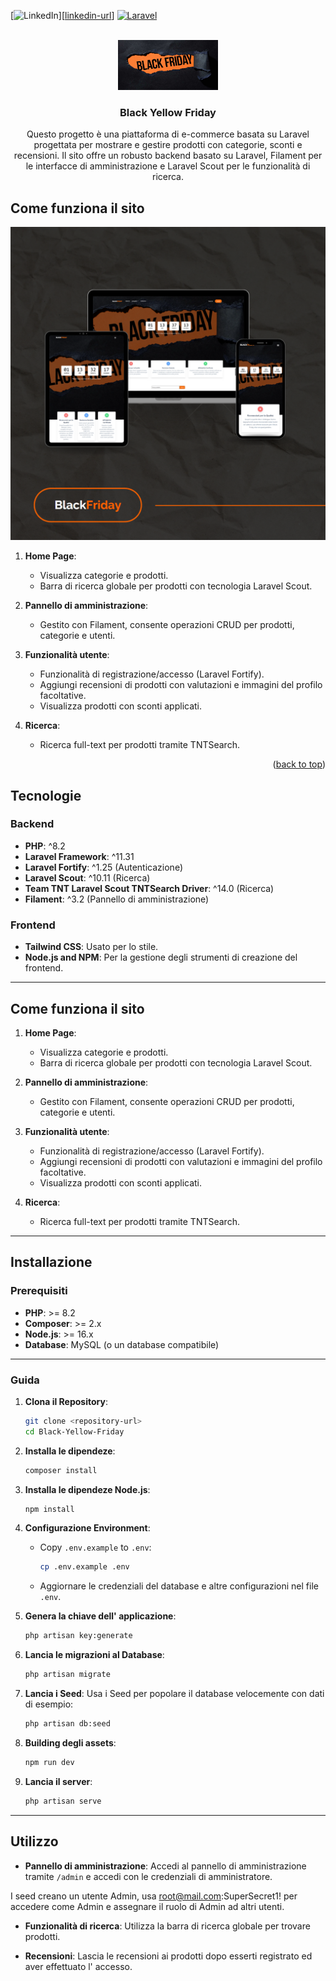 <a id="readme-top"></a>

[![LinkedIn][linkedin-shield]][[linkedin-url]]
[![Laravel][Laravel.com]][Laravel-url]


<br />
<div align="center">

   <img src="public\header-bf.jpg" alt="Logo" width="160" height="80">

  <h3 align="center">Black Yellow Friday</h3>

  <p align="center">
    Questo progetto è una piattaforma di e-commerce basata su Laravel progettata per mostrare e gestire prodotti con categorie, sconti e recensioni. Il sito offre un robusto backend basato su Laravel, Filament per le interfacce di amministrazione e Laravel Scout per le funzionalità di ricerca.
</div>


## Come funziona il sito

[![Mockup][product-screenshot]]()

1. **Home Page**:
    - Visualizza categorie e prodotti.
    - Barra di ricerca globale per prodotti con tecnologia Laravel Scout.

2. **Pannello di amministrazione**:
    - Gestito con Filament, consente operazioni CRUD per prodotti, categorie e utenti.

3. **Funzionalità utente**:
    - Funzionalità di registrazione/accesso (Laravel Fortify).
    - Aggiungi recensioni di prodotti con valutazioni e immagini del profilo facoltative.
    - Visualizza prodotti con sconti applicati.

4. **Ricerca**:
   - Ricerca full-text per prodotti tramite TNTSearch.

<p align="right">(<a href="#readme-top">back to top</a>)</p>


## Tecnologie

### Backend
- **PHP**: ^8.2
- **Laravel Framework**: ^11.31
- **Laravel Fortify**: ^1.25 (Autenticazione)
- **Laravel Scout**: ^10.11 (Ricerca)
- **Team TNT Laravel Scout TNTSearch Driver**: ^14.0 (Ricerca)
- **Filament**: ^3.2 (Pannello di amministrazione)

### Frontend
- **Tailwind CSS**: Usato per lo stile.
- **Node.js and NPM**: Per la gestione degli strumenti di creazione del frontend.

---

## Come funziona il sito

1. **Home Page**:
    - Visualizza categorie e prodotti.
    - Barra di ricerca globale per prodotti con tecnologia Laravel Scout.

2. **Pannello di amministrazione**:
    - Gestito con Filament, consente operazioni CRUD per prodotti, categorie e utenti.

3. **Funzionalità utente**:
    - Funzionalità di registrazione/accesso (Laravel Fortify).
    - Aggiungi recensioni di prodotti con valutazioni e immagini del profilo facoltative.
    - Visualizza prodotti con sconti applicati.

4. **Ricerca**:
   - Ricerca full-text per prodotti tramite TNTSearch.

---

## Installazione

### Prerequisiti
- **PHP**: >= 8.2
- **Composer**: >= 2.x
- **Node.js**: >= 16.x
- **Database**: MySQL (o un database compatibile)

---

### Guida

1. **Clona il Repository**:
   ```bash
   git clone <repository-url>
   cd Black-Yellow-Friday
   ```

2. **Installa le dipendeze**:
   ```bash
   composer install
   ```

3. **Installa le dipendeze Node.js**:
   ```bash
   npm install
   ```

4. **Configurazione Environment**:
   - Copy `.env.example` to `.env`:
     ```bash
     cp .env.example .env
     ```
   - Aggiornare le credenziali del database e altre configurazioni nel file `.env`.

5. **Genera la chiave dell' applicazione**:
   ```bash
   php artisan key:generate
   ```

6. **Lancia le migrazioni al Database**:
   ```bash
   php artisan migrate
   ```

7. **Lancia i Seed**:
   Usa i Seed per popolare il database velocemente con dati di esempio:
   ```bash
   php artisan db:seed
   ```

8. **Building degli assets**:
   ```bash
   npm run dev
   ```

9. **Lancia il server**:
   ```bash
   php artisan serve
   ```

---

## Utilizzo

- **Pannello di amministrazione**:
Accedi al pannello di amministrazione tramite `/admin` e accedi con le credenziali di amministratore.

I seed creano un utente Admin, usa root@mail.com:SuperSecret1! per accedere come Admin e assegnare il ruolo di Admin ad altri utenti.

- **Funzionalità di ricerca**:
Utilizza la barra di ricerca globale per trovare prodotti.

- **Recensioni**:
Lascia le recensioni ai prodotti dopo esserti registrato ed aver effettuato l' accesso.



[linkedin-shield]: https://img.shields.io/badge/-LinkedIn-black.svg?style=for-the-badge&logo=linkedin&colorB=555
[linkedin-url]: https://www.linkedin.com/in/nicolamazzaferroweb/
[product-screenshot]: public\mockup.png
[Laravel.com]: https://img.shields.io/badge/Laravel-FF2D20?style=for-the-badge&logo=laravel&logoColor=white
[Laravel-url]: https://laravel.com